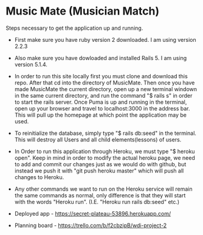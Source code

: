 # Music Mate (Musician Match)
Steps necessary to get the
application up and running.


* First make sure you have ruby version 2 downloaded. I am using version 2.2.3

* Also make sure you have dowloaded and installed Rails 5. I am using version 5.1.4.

* In order to run this site locally first you must clone and download this repo. After that cd into the directory of MusicMate. Then once you have made MusicMate the current directory, open up a new terminal windown in the same current directory, and run the command "$ rails s" in order to start the rails server.  Once Puma is up and running in the terminal, open up your browser and travel to localhost:3000 in the address bar. This will pull up the homepage at which point the application may be used. 


* To reinitialize the database, simply type "$ rails db:seed" in the terminal. This will destroy all Users and all child elements(lessons) of users.

* In Order to run this application through Heroku, we must type "$ heroku open". Keep in mind in order to modify the actual heroku page, we need to add and commit our changes just as we would do with github, but instead we push it with "git push heroku master" which will push all changes to Heroku. 

* Any other commands we want to run on the Heroku service will remain the same commands as normal, only difference is that they will start with the words "Heroku run". (I.E. "Heroku run rails db:seed" etc.)

* Deployed app - https://secret-plateau-53896.herokuapp.com/

* Planning board - 
https://trello.com/b/f2cbzipB/wdi-project-2


